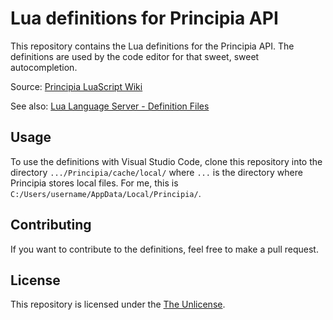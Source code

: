 # Lua definitions for Principia API

This repository contains the Lua definitions for the Principia API. The
definitions are used by the code editor for that sweet, sweet autocompletion.

Source: [Principia LuaScript Wiki](https://principia-web.se/wiki/LuaScript)

See also: [Lua Language Server - Definition Files](https://lualsp.github.io/wiki/definition-files/)

## Usage

To use the definitions with Visual Studio Code, clone this repository into the 
directory `.../Principia/cache/local/` where `...` is the directory where 
Principia stores local files. For me, this is 
`C:/Users/username/AppData/Local/Principia/`.

## Contributing

If you want to contribute to the definitions, feel free to make a pull request.

## License

This repository is licensed under the [The Unlicense](license.txt).